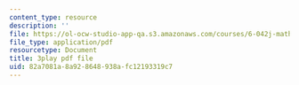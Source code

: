```yaml
---
content_type: resource
description: ''
file: https://ol-ocw-studio-app-qa.s3.amazonaws.com/courses/6-042j-mathematics-for-computer-science-spring-2015/82a7081a8a928648938afc12193319c7_5hETv64GIuE.pdf
file_type: application/pdf
resourcetype: Document
title: 3play pdf file
uid: 82a7081a-8a92-8648-938a-fc12193319c7
---
```

